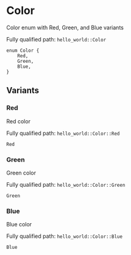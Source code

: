 # Color

Color enum with Red, Green, and Blue variants

Fully qualified path: `hello_world::Color`

<pre><code class="language-rust">enum Color {
    Red,
    Green,
    Blue,
}</code></pre>

## Variants

### Red

Red color

Fully qualified path: `hello_world::Color::Red`

<pre><code class="language-rust">Red</code></pre>


### Green

Green color

Fully qualified path: `hello_world::Color::Green`

<pre><code class="language-rust">Green</code></pre>


### Blue

Blue color

Fully qualified path: `hello_world::Color::Blue`

<pre><code class="language-rust">Blue</code></pre>


